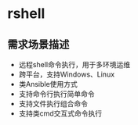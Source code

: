 # rshell

## 需求场景描述

- 远程shell命令执行，用于多环境运维
- 跨平台，支持Windows、Linux
- 类Ansible使用方式
- 支持命令行执行简单命令
- 支持文件执行组合命令
- 支持类cmd交互式命令执行

